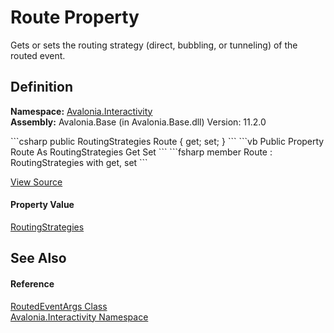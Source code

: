 # Route Property


Gets or sets the routing strategy (direct, bubbling, or tunneling) of the routed event.



## Definition
**Namespace:** <a href="N_Avalonia_Interactivity">Avalonia.Interactivity</a>  
**Assembly:** Avalonia.Base (in Avalonia.Base.dll) Version: 11.2.0

<Tabs groupId="api-code-preview">
<TabItem value="csharp" label="C#">
```csharp
public RoutingStrategies Route { get; set; }
```
</TabItem>
<TabItem value="vb" label="VB">
```vb
Public Property Route As RoutingStrategies
	Get
	Set
```
</TabItem>
<TabItem value="fsharp" label="F#">
```fsharp
member Route : RoutingStrategies with get, set
```
</TabItem>
</Tabs>



<a href="https://github.com/AvaloniaUI/Avalonia/tree/master/src/Avalonia.Base/Interactivity/RoutedEventArgs.cs#L53" title="View the source code">View Source</a>



#### Property Value
<a href="T_Avalonia_Interactivity_RoutingStrategies">RoutingStrategies</a>

## See Also


#### Reference
<a href="T_Avalonia_Interactivity_RoutedEventArgs">RoutedEventArgs Class</a>  
<a href="N_Avalonia_Interactivity">Avalonia.Interactivity Namespace</a>  

